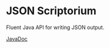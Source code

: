 # JSON Scriptorium
Fluent Java API for writing JSON output.

[JavaDoc](https://scriptorium.codecastle.io/apidocs/scriptorium-json/1.0)
